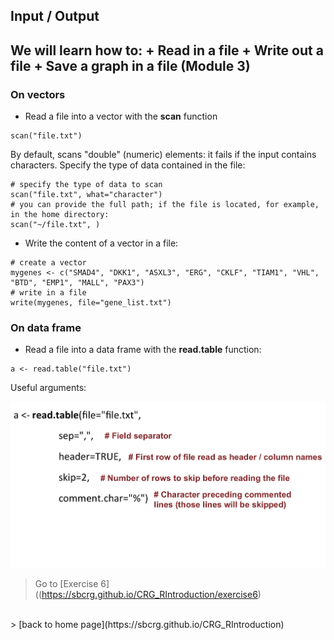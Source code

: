 <h2>Input / Output<h2>

We will learn how to:
	+ Read in a file
	+ Write out a file
	+ Save a graph in a file (Module 3)

<h3>On vectors</h3>

* Read a file into a vector with the **scan** function

```{r}
scan("file.txt")
```

By default, scans "double" (numeric) elements: it fails if the input contains characters. Specify the type of data contained in the file: 

```{r}
# specify the type of data to scan
scan("file.txt", what="character")
# you can provide the full path; if the file is located, for example, in the home directory:
scan("~/file.txt", )
``` 

* Write the content of a vector in a file:

```{r}
# create a vector
mygenes <- c("SMAD4", "DKK1", "ASXL3", "ERG", "CKLF", "TIAM1", "VHL", "BTD", "EMP1", "MALL", "PAX3")
# write in a file
write(mygenes, file="gene_list.txt")
```

<h3>On data frame</h3>

* Read a file into a data frame with the **read.table** function:

```{r}
a <- read.table("file.txt")
```

Useful arguments:

<a href="https://sbcrg.github.io/CRG_RIntroduction/images/readtable.png"><img src="images/readtable.png" width="600/"></a>

> Go to [Exercise 6]((https://sbcrg.github.io/CRG_RIntroduction/exercise6)
<br>
> [back to home page](https://sbcrg.github.io/CRG_RIntroduction)

